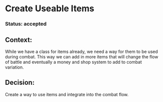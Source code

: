# Create Useable Items

### Status: accepted

## Context: 

While we have a class for items already, we need a way for them to be used during combat. This way we can add in more items that will change the flow of battle and eventually a money and shop system to add to combat variation.

## Decision: 

Create a way to use items and integrate into the combat flow.